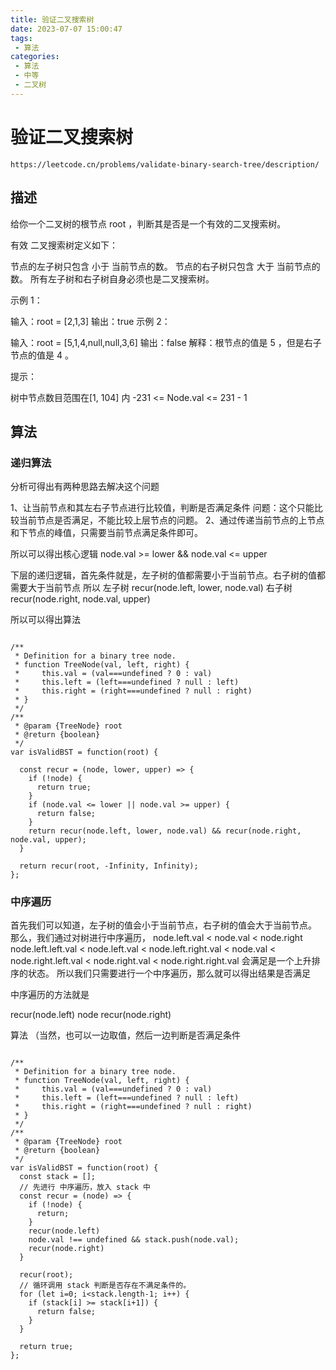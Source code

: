 ```yaml
---
title: 验证二叉搜索树
date: 2023-07-07 15:00:47
tags:
 - 算法
categories:
 - 算法
 - 中等
 - 二叉树
---
```


# 验证二叉搜索树

```
https://leetcode.cn/problems/validate-binary-search-tree/description/
```

## 描述

给你一个二叉树的根节点 root ，判断其是否是一个有效的二叉搜索树。

有效 二叉搜索树定义如下：

节点的左子树只包含 小于 当前节点的数。
节点的右子树只包含 大于 当前节点的数。
所有左子树和右子树自身必须也是二叉搜索树。
 

示例 1：


输入：root = [2,1,3]
输出：true
示例 2：


输入：root = [5,1,4,null,null,3,6]
输出：false
解释：根节点的值是 5 ，但是右子节点的值是 4 。
 

提示：

树中节点数目范围在[1, 104] 内
-231 <= Node.val <= 231 - 1



## 算法


### 递归算法

分析可得出有两种思路去解决这个问题

1、让当前节点和其左右子节点进行比较值，判断是否满足条件
  问题：这个只能比较当前节点是否满足，不能比较上层节点的问题。
2、通过传递当前节点的上节点和下节点的峰值，只需要当前节点满足条件即可。

所以可以得出核心逻辑
node.val >= lower && node.val <= upper

下层的递归逻辑，首先条件就是，左子树的值都需要小于当前节点。右子树的值都需要大于当前节点
所以
左子树
recur(node.left, lower, node.val)
右子树
recur(node.right, node.val, upper)

所以可以得出算法

```

/**
 * Definition for a binary tree node.
 * function TreeNode(val, left, right) {
 *     this.val = (val===undefined ? 0 : val)
 *     this.left = (left===undefined ? null : left)
 *     this.right = (right===undefined ? null : right)
 * }
 */
/**
 * @param {TreeNode} root
 * @return {boolean}
 */
var isValidBST = function(root) {

  const recur = (node, lower, upper) => {
    if (!node) {
      return true;
    }
    if (node.val <= lower || node.val >= upper) {
      return false;
    }
    return recur(node.left, lower, node.val) && recur(node.right, node.val, upper);
  }

  return recur(root, -Infinity, Infinity);
};

```

### 中序遍历

首先我们可以知道，左子树的值会小于当前节点，右子树的值会大于当前节点。
那么，我们通过对树进行中序遍历，
node.left.val < node.val < node.right
node.left.left.val < node.left.val < node.left.right.val < node.val < node.right.left.val < node.right.val < node.right.right.val
会满足是一个上升排序的状态。
所以我们只需要进行一个中序遍历，那么就可以得出结果是否满足

中序遍历的方法就是

recur(node.left)
node
recur(node.right)


算法
（当然，也可以一边取值，然后一边判断是否满足条件
```

/**
 * Definition for a binary tree node.
 * function TreeNode(val, left, right) {
 *     this.val = (val===undefined ? 0 : val)
 *     this.left = (left===undefined ? null : left)
 *     this.right = (right===undefined ? null : right)
 * }
 */
/**
 * @param {TreeNode} root
 * @return {boolean}
 */
var isValidBST = function(root) {
  const stack = [];
  // 先进行 中序遍历，放入 stack 中
  const recur = (node) => {
    if (!node) {
      return;
    }
    recur(node.left)
    node.val !== undefined && stack.push(node.val);
    recur(node.right)
  }

  recur(root);
  // 循环调用 stack 判断是否存在不满足条件的。
  for (let i=0; i<stack.length-1; i++) {
    if (stack[i] >= stack[i+1]) {
      return false;
    }
  }

  return true;
};



```